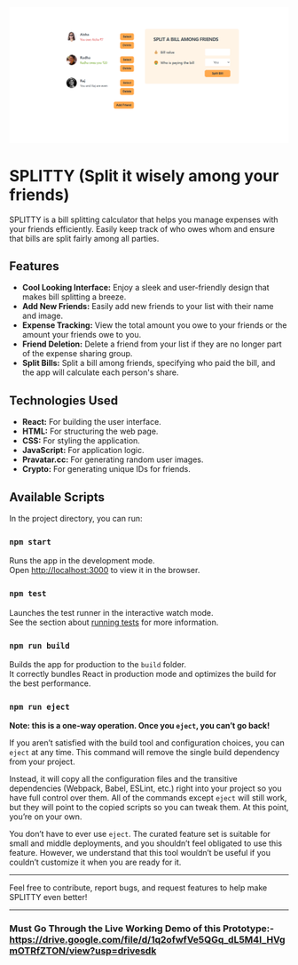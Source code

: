 ![jsr2](https://github.com/raj18verma/Splitty/blob/master/Screenshot%202024-07-14%20163700.png)

# SPLITTY (Split it wisely among your friends)

SPLITTY is a bill splitting calculator that helps you manage expenses with your friends efficiently. Easily keep track of who owes whom and ensure that bills are split fairly among all parties.

## Features

- **Cool Looking Interface:** Enjoy a sleek and user-friendly design that makes bill splitting a breeze.
- **Add New Friends:** Easily add new friends to your list with their name and image.
- **Expense Tracking:** View the total amount you owe to your friends or the amount your friends owe to you.
- **Friend Deletion:** Delete a friend from your list if they are no longer part of the expense sharing group.
- **Split Bills:** Split a bill among friends, specifying who paid the bill, and the app will calculate each person's share.

## Technologies Used

- **React:** For building the user interface.
- **HTML:** For structuring the web page.
- **CSS:** For styling the application.
- **JavaScript:** For application logic.
- **Pravatar.cc:** For generating random user images.
- **Crypto:** For generating unique IDs for friends.

## Available Scripts

In the project directory, you can run:

### `npm start`

Runs the app in the development mode.\
Open [http://localhost:3000](http://localhost:3000) to view it in the browser.

### `npm test`

Launches the test runner in the interactive watch mode.\
See the section about [running tests](https://facebook.github.io/create-react-app/docs/running-tests) for more information.

### `npm run build`

Builds the app for production to the `build` folder.\
It correctly bundles React in production mode and optimizes the build for the best performance.

### `npm run eject`

**Note: this is a one-way operation. Once you `eject`, you can’t go back!**

If you aren’t satisfied with the build tool and configuration choices, you can `eject` at any time. This command will remove the single build dependency from your project.

Instead, it will copy all the configuration files and the transitive dependencies (Webpack, Babel, ESLint, etc.) right into your project so you have full control over them. All of the commands except `eject` will still work, but they will point to the copied scripts so you can tweak them. At this point, you’re on your own.

You don’t have to ever use `eject`. The curated feature set is suitable for small and middle deployments, and you shouldn’t feel obligated to use this feature. However, we understand that this tool wouldn’t be useful if you couldn’t customize it when you are ready for it.

---

Feel free to contribute, report bugs, and request features to help make SPLITTY even better!

---
### Must Go Through the Live Working Demo of this Prototype:- https://drive.google.com/file/d/1q2ofwfVe5QGq_dL5M4I_HVgmOTRfZTON/view?usp=drivesdk
